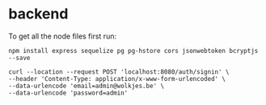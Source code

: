 # backend

To get all the node files first run:
```
npm install express sequelize pg pg-hstore cors jsonwebtoken bcryptjs --save
```

```
curl --location --request POST 'localhost:8080/auth/signin' \
--header 'Content-Type: application/x-www-form-urlencoded' \
--data-urlencode 'email=admin@wolkjes.be' \
--data-urlencode 'password=admin'
```